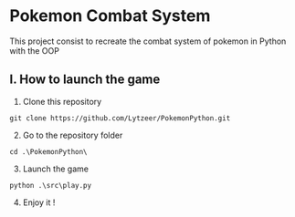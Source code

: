 # Pokemon Combat System

This project consist to recreate the combat system of pokemon in Python with the OOP

## I. How to launch the game

1. Clone this repository
```shell
git clone https://github.com/Lytzeer/PokemonPython.git
```
2. Go to the repository folder
```shell
cd .\PokemonPython\
```
3. Launch the game
```shell
python .\src\play.py
```
4. Enjoy it !